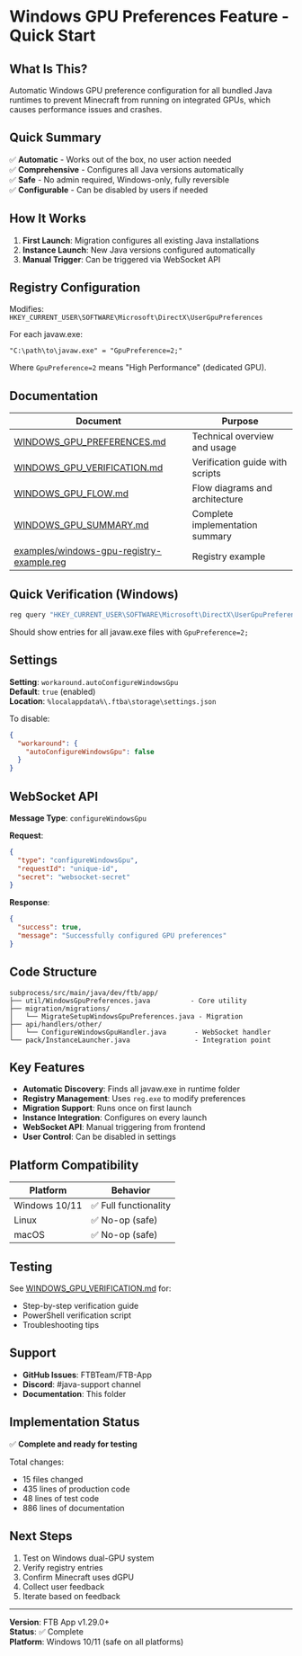 # Windows GPU Preferences Feature - Quick Start

## What Is This?

Automatic Windows GPU preference configuration for all bundled Java runtimes to prevent Minecraft from running on integrated GPUs, which causes performance issues and crashes.

## Quick Summary

✅ **Automatic** - Works out of the box, no user action needed  
✅ **Comprehensive** - Configures all Java versions automatically  
✅ **Safe** - No admin required, Windows-only, fully reversible  
✅ **Configurable** - Can be disabled by users if needed  

## How It Works

1. **First Launch**: Migration configures all existing Java installations
2. **Instance Launch**: New Java versions configured automatically
3. **Manual Trigger**: Can be triggered via WebSocket API

## Registry Configuration

Modifies: `HKEY_CURRENT_USER\SOFTWARE\Microsoft\DirectX\UserGpuPreferences`

For each javaw.exe:
```
"C:\path\to\javaw.exe" = "GpuPreference=2;"
```

Where `GpuPreference=2` means "High Performance" (dedicated GPU).

## Documentation

| Document | Purpose |
|----------|---------|
| [WINDOWS_GPU_PREFERENCES.md](WINDOWS_GPU_PREFERENCES.md) | Technical overview and usage |
| [WINDOWS_GPU_VERIFICATION.md](WINDOWS_GPU_VERIFICATION.md) | Verification guide with scripts |
| [WINDOWS_GPU_FLOW.md](WINDOWS_GPU_FLOW.md) | Flow diagrams and architecture |
| [WINDOWS_GPU_SUMMARY.md](WINDOWS_GPU_SUMMARY.md) | Complete implementation summary |
| [examples/windows-gpu-registry-example.reg](examples/windows-gpu-registry-example.reg) | Registry example |

## Quick Verification (Windows)

```cmd
reg query "HKEY_CURRENT_USER\SOFTWARE\Microsoft\DirectX\UserGpuPreferences" | findstr javaw.exe
```

Should show entries for all javaw.exe files with `GpuPreference=2;`

## Settings

**Setting**: `workaround.autoConfigureWindowsGpu`  
**Default**: `true` (enabled)  
**Location**: `%localappdata%\.ftba\storage\settings.json`

To disable:
```json
{
  "workaround": {
    "autoConfigureWindowsGpu": false
  }
}
```

## WebSocket API

**Message Type**: `configureWindowsGpu`

**Request**:
```json
{
  "type": "configureWindowsGpu",
  "requestId": "unique-id",
  "secret": "websocket-secret"
}
```

**Response**:
```json
{
  "success": true,
  "message": "Successfully configured GPU preferences"
}
```

## Code Structure

```
subprocess/src/main/java/dev/ftb/app/
├── util/WindowsGpuPreferences.java          - Core utility
├── migration/migrations/
│   └── MigrateSetupWindowsGpuPreferences.java - Migration
├── api/handlers/other/
│   └── ConfigureWindowsGpuHandler.java       - WebSocket handler
└── pack/InstanceLauncher.java                - Integration point
```

## Key Features

- **Automatic Discovery**: Finds all javaw.exe in runtime folder
- **Registry Management**: Uses `reg.exe` to modify preferences
- **Migration Support**: Runs once on first launch
- **Instance Integration**: Configures on every launch
- **WebSocket API**: Manual triggering from frontend
- **User Control**: Can be disabled in settings

## Platform Compatibility

| Platform | Behavior |
|----------|----------|
| Windows 10/11 | ✅ Full functionality |
| Linux | ✅ No-op (safe) |
| macOS | ✅ No-op (safe) |

## Testing

See [WINDOWS_GPU_VERIFICATION.md](WINDOWS_GPU_VERIFICATION.md) for:
- Step-by-step verification guide
- PowerShell verification script
- Troubleshooting tips

## Support

- **GitHub Issues**: FTBTeam/FTB-App
- **Discord**: #java-support channel
- **Documentation**: This folder

## Implementation Status

✅ **Complete and ready for testing**

Total changes:
- 15 files changed
- 435 lines of production code
- 48 lines of test code
- 886 lines of documentation

## Next Steps

1. Test on Windows dual-GPU system
2. Verify registry entries
3. Confirm Minecraft uses dGPU
4. Collect user feedback
5. Iterate based on feedback

---

**Version**: FTB App v1.29.0+  
**Status**: ✅ Complete  
**Platform**: Windows 10/11 (safe on all platforms)
